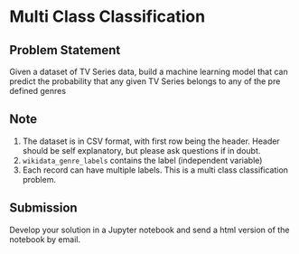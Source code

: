# Multi Class Classification
## Problem Statement

Given a dataset of TV Series data, build a machine learning model that can predict the probability that any given TV Series belongs to any of the pre defined genres

## Note

1. The dataset is in CSV format, with first row being the header. Header should be self explanatory, but please ask questions if in doubt.
2. `wikidata_genre_labels` contains the label (independent variable)
3. Each record can have multiple labels. This is a multi class classification problem.


## Submission

Develop your solution in a Jupyter notebook and send a html version of the notebook by email.

